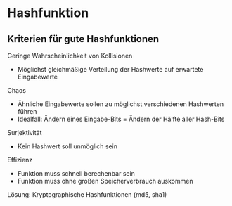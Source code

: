 # Hashfunktion
## Kriterien für gute Hashfunktionen
Geringe Wahrscheinlichkeit von Kollisionen

- Möglichst gleichmäßige Verteilung der Hashwerte auf erwartete Eingabewerte

Chaos

- Ähnliche Eingabewerte sollen zu möglichst verschiedenen Hashwerten führen
- Idealfall: Ändern eines Eingabe-Bits = Ändern der Hälfte aller Hash-Bits

Surjektivität

- Kein Hashwert soll unmöglich sein

Effizienz

- Funktion muss schnell berechenbar sein
- Funktion muss ohne großen Speicherverbrauch auskommen

Lösung: Kryptographische Hashfunktionen (md5, sha1)